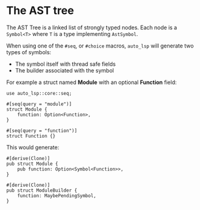 # The AST tree

The AST Tree is a linked list of strongly typed nodes.
Each node is a `Symbol<T>` where `T` is a type implementing `AstSymbol`.

When using one of the `#seq`, or `#choice` macros, `auto_lsp` will generate two types of symbols:
 - The symbol itself with thread safe fields
 - The builder associated with the symbol

For example a struct named **Module** with an optional **Function** field:

```rust, ignore
use auto_lsp::core::seq;

#[seq(query = "module")]
struct Module {
    function: Option<Function>,
}

#[seq(query = "function")]
struct Function {}
```

This would generate:

```rust, ignore
#[derive(Clone)]
pub struct Module {
    pub function: Option<Symbol<Function>>,
}

#[derive(Clone)]
pub struct ModuleBuilder {
    function: MaybePendingSymbol,
}
```
